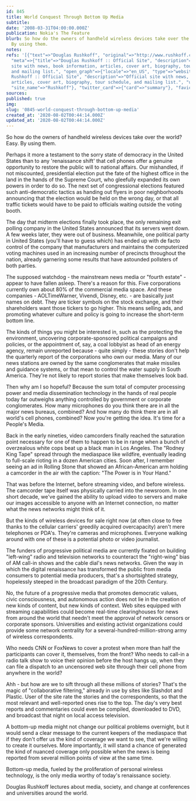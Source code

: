 ```yaml
---
id: 845
title: World Conquest Through Bottom Up Media
subtitle: 
date: '2008-03-31T04:00:00.000Z'
publication: Nokia's The Feature
blurb: So how do the owners of handheld wireless devices take over the world? Easy.
  By using them.
notes: 
refs: '[{"text"=>"Douglas Rushkoff", "original"=>"http://www.rushkoff.com/", "archive"=>"http://web.archive.org/web/20200718072221/https://rushkoff.com/",
  "meta"=>{"title"=>"Douglas Rushkoff :: Official Site", "description"=>"Official
  site with news, book information, articles, cover art, biography, tour schedule,
  and mailing list.", "open_graph"=>{"locale"=>"en_US", "type"=>"website", "title"=>"Douglas
  Rushkoff :: Official Site", "description"=>"Official site with news, book information,
  articles, cover art, biography, tour schedule, and mailing list.", "url"=>"https://rushkoff.com/",
  "site_name"=>"Rushkoff"}, "twitter_card"=>{"card"=>"summary"}, "favicon"=>"http://www.rushkoff.com/favicon-16x16.png"}}]'
sources: 
published: true
img: 
slug: '0845-world-conquest-through-bottom-up-media'
created_at: '2020-08-02T00:44:14.000Z'
updated_at: '2020-08-02T00:44:14.000Z'
---
```

So how do the owners of handheld wireless devices take over the world? Easy. By using them.

Perhaps it more a testament to the sorry state of democracy in the United States than to any 'renaissance shift' that cell phones offer a genuine opportunity to restore the public will to national affairs. Our mishandled, if not miscounted, presidential election put the fate of the highest office in the land in the hands of the Supreme Court, who gleefully expanded its own powers in order to do so. The next set of congressional elections featured such anti-democratic tactics as handing out flyers in poor neighborhoods announcing that the election would be held on the wrong day, or that all traffic tickets would have to be paid to officials waiting outside the voting booth.

The day that midterm elections finally took place, the only remaining exit polling company in the United States announced that its servers went down. A few weeks later, they were out of business. Meanwhile, one political party in United States (you'll have to guess which) has ended up with de facto control of the company that manufacturers and maintains the computerized voting machines used in an increasing number of precincts throughout the nation, already garnering some results that have astounded pollsters of both parties.

The supposed watchdog - the mainstream news media or "fourth estate" - appear to have fallen asleep. There's a reason for this. Five corporations currently own about 80% of the commercial media space. And these companies - AOLTimeWarner, Vivendi, Disney, etc. - are basically just names on debt. They are ticker symbols on the stock exchange, and their shareholders want those tickers to go higher. This means selling ads, and promoting whatever culture and policy is going to increase the short-term bottom line.

The kinds of things you might be interested in, such as the protecting the environment, uncovering corporate-sponsored political campaigns and policies, or the appointment of, say, a coal lobbyist as head of an energy agency, remain unreported because - quite simply - these stories don't help the quarterly report of the corporations who own our media. Many of our news stations are owned by the same conglomerates that make missiles and guidance systems, or that mean to control the water supply in South America. They're not likely to report stories that make themselves look bad.

Then why am I so hopeful? Because the sum total of computer processing power and media dissemination technology in the hands of real people today far outweighs anything controlled by government or corporate conglomerates. How many microphones do you think there are in all the major news bureaus, combined? And how many do think there are in all world's cell phones, combined? Now you're getting the idea. It's time for a People's Media.

Back in the early nineties, video camcorders finally reached the saturation point necessary for one of them to happen to be in range when a bunch of overzealous white cops beat up a black man in Los Angeles. The "Rodney King Tape" spread through the mediaspace like wildfire, eventually leading to full-scale rioting in a dozen American cities. Soon after, I remember seeing an ad in Rolling Stone that showed an African-American arm holding a camcorder in the air with the caption: "The Power is in Your Hand."

That was before the Internet, before streaming video, and before wireless. The camcorder tape itself was physically carried into the newsroom. In one short decade, we've gained the ability to upload video to servers and make our images accessible to anyone with an Internet connection, no matter what the news networks might think of it.

But the kinds of wireless devices for sale right now (at often close to free thanks to the cellular carriers' greedily acquired overcapacity) aren't mere telephones or PDA's. They're cameras and microphones. Everyone walking around with one of these is a potential photo or video journalist.

The funders of progressive political media are currently fixated on building "left-wing" radio and television networks to counteract the "right-wing" bias of AM call-in shows and the cable dial's news networks. Given the way in which the digital renaissance has transformed the public from media consumers to potential media producers, that's a shortsighted strategy, hopelessly steeped in the broadcast paradigm of the 20th Century.

No, the future of a progressive media that promotes democratic values, civic consciousness, and autonomous action does not lie in the creation of new kinds of content, but new kinds of context. Web sites equipped with streaming capabilities could become real-time clearinghouses for news from around the world that needn't meet the approval of network censors or corporate sponsors. Universities and existing activist organizations could provide some network centrality for a several-hundred-million-strong army of wireless correspondents.

Who needs CNN or FoxNews to cover a protest when more than half the participants can cover it, themselves, from the front? Who needs to call-in a radio talk show to voice their opinion before the host hangs up, when they can file a dispatch to an uncensored web site through their cell phone from anywhere in the world?

Ahh - but how are we to sift through all these millions of stories? That's the magic of "collaborative filtering," already in use by sites like Slashdot and Plastic. User of the site rate the stories and the correspondents, so that the most relevant and well-reported ones rise to the top. The day's very best reports and commentaries could even be compiled, downloaded to DVD, and broadcast that night on local access television.

A bottom-up media might not change our political problems overnight, but it would send a clear message to the current keepers of the mediaspace that if they don't offer us the kind of coverage we want to see, that we're willing to create it ourselves. More importantly, it will stand a chance of generated the kind of nuanced coverage only possible when the news is being reported from several million points of view at the same time.

Bottom-up media, fueled by the proliferation of personal wireless technology, is the only media worthy of today's renaissance society.

Douglas Rushkoff lectures about media, society, and change at conferences and universities around the world.
